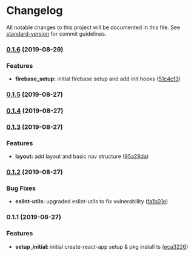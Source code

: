 # Changelog

All notable changes to this project will be documented in this file. See [standard-version](https://github.com/conventional-changelog/standard-version) for commit guidelines.

### [0.1.6](https://github.com/darylwalsh/todoist-ts-cypress-ci/compare/v0.1.5...v0.1.6) (2019-08-29)


### Features

* **firebase_setup:** initial firebase setup and add init hooks ([51c4cf3](https://github.com/darylwalsh/todoist-ts-cypress-ci/commit/51c4cf3))

### [0.1.5](https://github.com/gitopsreact/todoist-ts-cypress-ci/compare/v0.1.4...v0.1.5) (2019-08-27)

### [0.1.4](https://github.com/darylwalsh/todoist-ts-cypress-ci/compare/v0.1.3...v0.1.4) (2019-08-27)

### [0.1.3](https://github.com/darylwalsh/todoist-ts-cypress-ci/compare/v0.1.2...v0.1.3) (2019-08-27)


### Features

* **layout:** add layout and basic nav structure ([95a28da](https://github.com/darylwalsh/todoist-ts-cypress-ci/commit/95a28da))

### [0.1.2](https://github.com/gitopsreact/todoist-ts-cypress-ci/compare/v0.1.1...v0.1.2) (2019-08-27)


### Bug Fixes

* **eslint-utils:** upgraded eslint-utils to fix vulnerability ([fa1b01e](https://github.com/gitopsreact/todoist-ts-cypress-ci/commit/fa1b01e))

### 0.1.1 (2019-08-27)


### Features

* **setup_initial:** initial create-react-app setup & pkg install ts ([eca3226](https://github.com/gitopsreact/todoist-ts-cypress-ci/commit/eca3226))
